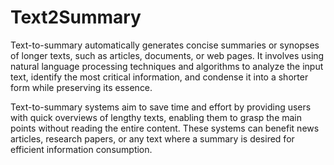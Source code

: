 # Text2Summary

Text-to-summary automatically generates concise summaries or synopses of longer texts, such as articles, documents, or web pages. It involves using natural language processing techniques and algorithms to analyze the input text, identify the most critical information, and condense it into a shorter form while preserving its essence. 

Text-to-summary systems aim to save time and effort by providing users with quick overviews of lengthy texts, enabling them to grasp the main points without reading the entire content. These systems can benefit news articles, research papers, or any text where a summary is desired for efficient information consumption.


